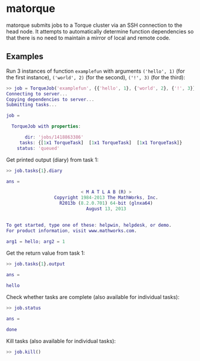 # matorque

matorque submits jobs to a Torque cluster via an SSH connection to the head node. It attempts to automatically determine function dependencies so that there is no need to maintain a mirror of local and remote code.

## Examples

Run 3 instances of function `examplefun` with arguments `('hello', 1)` (for the first instance), `('world', 2)` (for the second), `('!', 3)` (for the third):

```matlab
>> job = TorqueJob('examplefun', {{'hello', 1}, {'world', 2}, {'!', 3}})
Connecting to server...
Copying dependencies to server...
Submitting tasks...

job = 

  TorqueJob with properties:

       dir: 'jobs/1418863386'
     tasks: {[1x1 TorqueTask]  [1x1 TorqueTask]  [1x1 TorqueTask]}
    status: 'queued'
```

Get printed output (diary) from task 1:

```matlab
>> job.tasks{1}.diary

ans =

                            < M A T L A B (R) >
                  Copyright 1984-2013 The MathWorks, Inc.
                    R2013b (8.2.0.701) 64-bit (glnxa64)
                              August 13, 2013

 
To get started, type one of these: helpwin, helpdesk, or demo.
For product information, visit www.mathworks.com.
 
arg1 = hello; arg2 = 1
```

Get the return value from task 1:

```matlab
>> job.tasks{1}.output

ans =

hello
```

Check whether tasks are complete (also available for individual tasks):

```matlab
>> job.status

ans =

done
```

Kill tasks (also available for individual tasks):

```matlab
>> job.kill()
```
